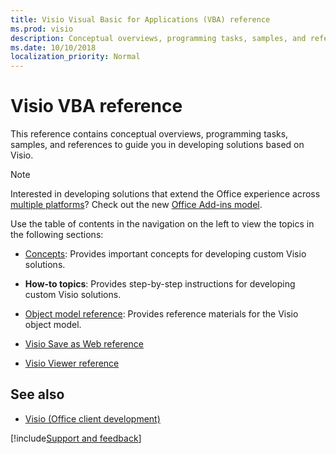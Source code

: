 ```yaml
---
title: Visio Visual Basic for Applications (VBA) reference
ms.prod: visio
description: Conceptual overviews, programming tasks, samples, and references to help you develop Visio solutions.
ms.date: 10/10/2018
localization_priority: Normal
---
```


# Visio VBA reference

This reference contains conceptual overviews, programming tasks, samples, and references to guide you in developing solutions based on Visio.

> [!NOTE] 
> Interested in developing solutions that extend the Office experience across [multiple platforms](https://docs.microsoft.com/office/dev/add-ins/overview/office-add-in-availability)? Check out the new [Office Add-ins model](https://docs.microsoft.com/office/dev/add-ins/overview/office-add-ins).

Use the table of contents in the navigation on the left to view the topics in the following sections:
    
- [Concepts](../../visio/Concepts/concepts-visio-vba-reference.md): Provides important concepts for developing custom Visio solutions.
    
- **How-to topics**: Provides step-by-step instructions for developing custom Visio solutions.
    
- [Object model reference](visio/object-model.md): Provides reference materials for the Visio object model.

- [Visio Save as Web reference](visio/visio-save-as-web-reference.md)

- [Visio Viewer reference](visio/visio-viewer-reference.md)
    
## See also

- [Visio (Office client development)](https://docs.microsoft.com/office/client-developer/visio/visio-home)

[!include[Support and feedback](~/includes/feedback-boilerplate.md)]

